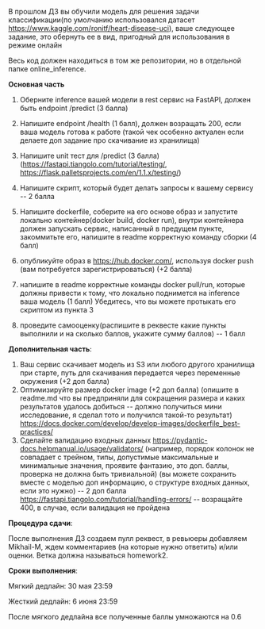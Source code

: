 В прошлом ДЗ вы обучили модель для решения задачи классификации(по умолчанию использовался датасет https://www.kaggle.com/ronitf/heart-disease-uci), ваше следующее задание, это обернуть ее в вид, пригодный для использования в режиме онлайн

Весь код должен находиться в том же репозитории, но в отдельной папке online_inference. 

**Основная часть**

1) Оберните inference вашей модели в rest сервис на FastAPI, должен быть endpoint /predict (3 балла)
2) Напишите endpoint /health (1 балл), должен возращать 200, если ваша модель готова к работе (такой чек особенно актуален если делаете доп задание про скачивание из хранилища) 
3) Напишите unit тест для /predict  (3 балла) (https://fastapi.tiangolo.com/tutorial/testing/, https://flask.palletsprojects.com/en/1.1.x/testing/)

4) Напишите скрипт, который будет делать запросы к вашему сервису -- 2 балла

5) Напишите dockerfile, соберите на его основе образ и запустите локально контейнер(docker build, docker run), внутри контейнера должен запускать сервис, написанный в предущем пункте, закоммитьте его, напишите в readme корректную команду сборки (4 балл)

6) опубликуйте образ в https://hub.docker.com/, используя docker push (вам потребуется зарегистрироваться) (+2 балла)

7) напишите в readme корректные команды docker pull/run, которые должны привести к тому, что локально поднимется на inference ваша модель (1 балл)
   Убедитесь, что вы можете протыкать его скриптом из пункта 3

8) проведите самооценку(распишите в реквесте какие пункты выполнили и на сколько баллов, укажите сумму баллов) -- 1 балл


**Дополнительная часть**: 
1) Ваш сервис скачивает модель из S3 или любого другого хранилища при старте, путь для скачивания передается через переменные окружения (+2 доп балла)
2) Оптимизируйте размер docker image (+2 доп балла) (опишите в readme.md что вы предприняли для сокращения размера и каких результатов удалось добиться -- должно получиться мини исследование, я сделал тото и получился такой-то результат)
https://docs.docker.com/develop/develop-images/dockerfile_best-practices/
3) Сделайте валидацию входных данных https://pydantic-docs.helpmanual.io/usage/validators/
    (например, порядок колонок не совпадает с трейном, типы, допустимые максимальные и минимальные значения, проявите фантазию, это доп. баллы, проверка не должна быть тривиальной)  (вы можете сохранить вместе с моделью доп информацию, о структуре входных данных, если это нужно) -- 2 доп балла
https://fastapi.tiangolo.com/tutorial/handling-errors/ -- возращайте 400, в случае, если валидация не пройдена

**Процедура сдачи**:

После выполнения ДЗ создаем пулл реквест, в ревьюеры добавляем  Mikhail-M, ждем комментариев (на которые нужно ответить) и/или оценки.
Ветка должна называться homework2.

**Сроки выполнения**:

Мягкий дедлайн: 30 мая 23:59

Жесткий дедлайн:  6 июня 23:59

После мягкого дедлайна все полученные баллы умножаются на 0.6


